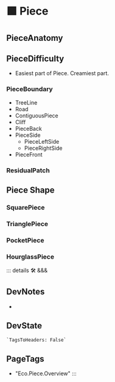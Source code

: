 
# 🟩  <eco>Piece</eco>

## PieceAnatomy

## PieceDifficulty

- Easiest part of Piece. Creamiest part.

### PieceBoundary

- TreeLine
- Road
- ContiguousPiece
- Cliff
- PieceBack
- PieceSide
    - PieceLeftSide
    - PieceRightSide
- PieceFront

### ResidualPatch

## Piece Shape

### SquarePiece

### TrianglePiece

### PocketPiece

### HourglassPiece

::: details 🛠 <dev>&&&</dev>

## DevNotes

-

## DevState

```py
`TagsToHeaders: False`
```

<h2>PageTags</h2>

- "Eco.Piece.Overview"
:::
